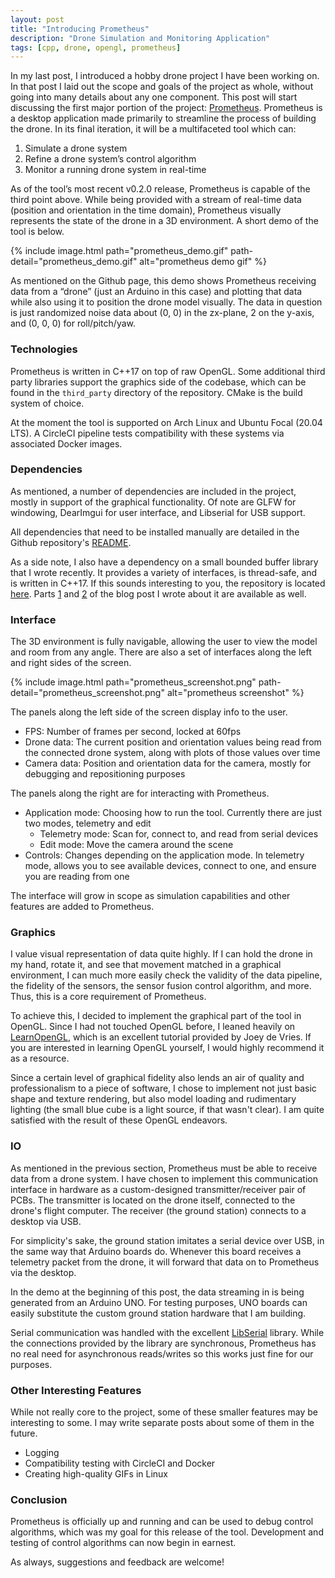 ```yaml
---
layout: post
title: "Introducing Prometheus"
description: "Drone Simulation and Monitoring Application"
tags: [cpp, drone, opengl, prometheus]
---
```


In my last post, I introduced a hobby drone project I have been working on. In
that post I laid out the scope and goals of the project as whole, without going
into many details about any one component. This post will start discussing the
first major portion of the project:
[Prometheus](https://github.com/jdtaylor7/prometheus). Prometheus is a desktop
application made primarily to streamline the process of building the drone. In
its final iteration, it will be a multifaceted tool which can:

1. Simulate a drone system
2. Refine a drone system’s control algorithm
3. Monitor a running drone system in real-time

As of the tool’s most recent v0.2.0 release, Prometheus is capable of the third
point above. While being provided with a stream of real-time data (position and
orientation in the time domain), Prometheus visually represents the state of the
drone in a 3D environment. A short demo of the tool is below.

{% include image.html path="prometheus_demo.gif" path-detail="prometheus_demo.gif" alt="prometheus demo gif" %}

As mentioned on the Github page, this demo shows Prometheus receiving data from
a “drone” (just an Arduino in this case) and plotting that data while also using
it to position the drone model visually. The data in question is just randomized
noise data about (0, 0) in the zx-plane, 2 on the y-axis, and (0, 0, 0) for
roll/pitch/yaw.

### Technologies

Prometheus is written in C++17 on top of raw OpenGL. Some additional third party
libraries support the graphics side of the codebase, which can be found in the
`third_party` directory of the repository. CMake is the build system of choice.

At the moment the tool is supported on Arch Linux and Ubuntu Focal (20.04 LTS).
A CircleCI pipeline tests compatibility with these systems via associated
Docker images.

### Dependencies

As mentioned, a number of dependencies are included in the project, mostly in
support of the graphical functionality. Of note are GLFW for windowing,
DearImgui for user interface, and Libserial for USB support.

All dependencies that need to be installed manually are detailed in the Github
repository's [README](https://github.com/jdtaylor7/prometheus#dependencies).

As a side note, I also have a dependency on a small bounded buffer library that
I wrote recently. It provides a variety of interfaces, is thread-safe, and is
written in C++17. If this sounds interesting to you, the repository is located
[here](https://github.com/jdtaylor7/bounded_buffer). Parts
[1](https://www.taylortechblog.com/posts/cpp-bounded-buffer-1) and
[2](https://www.taylortechblog.com/posts/cpp-bounded-buffer-2) of the blog post
I wrote about it are available as well.

### Interface

The 3D environment is fully navigable, allowing the user to view the model and
room from any angle. There are also a set of interfaces along the left and right
sides of the screen.

{% include image.html path="prometheus_screenshot.png" path-detail="prometheus_screenshot.png" alt="prometheus screenshot" %}

The panels along the left side of the screen display info to the user.

* FPS: Number of frames per second, locked at 60fps
* Drone data: The current position and orientation values being read from the
connected drone system, along with plots of those values over time
* Camera data: Position and orientation data for the camera, mostly for debugging
and repositioning purposes

The panels along the right are for interacting with Prometheus.

* Application mode: Choosing how to run the tool. Currently there are just two
modes, telemetry and edit
    * Telemetry mode: Scan for, connect to, and read from serial devices
    * Edit mode: Move the camera around the scene
* Controls: Changes depending on the application mode. In telemetry mode, allows
you to see available devices, connect to one, and ensure you are reading from
one

The interface will grow in scope as simulation capabilities and other features
are added to Prometheus.

### Graphics

I value visual representation of data quite highly. If I can hold the drone in
my hand, rotate it, and see that movement matched in a graphical environment, I
can much more easily check the validity of the data pipeline, the fidelity of
the sensors, the sensor fusion control algorithm, and more. Thus, this is a core
requirement of Prometheus.

To achieve this, I decided to implement the graphical part of the tool in
OpenGL. Since I had not touched OpenGL before, I leaned heavily on
[LearnOpenGL](https://learnopengl.com/), which is an excellent tutorial provided
by Joey de Vries. If you are interested in learning OpenGL yourself, I would
highly recommend it as a resource.

Since a certain level of graphical fidelity also lends an air of quality and
professionalism to a piece of software, I chose to implement not just basic
shape and texture rendering, but also model loading and rudimentary lighting
(the small blue cube is a light source, if that wasn't clear). I am quite
satisfied with the result of these OpenGL endeavors.

### IO

As mentioned in the previous section, Prometheus must be able to receive data
from a drone system. I have chosen to implement this communication interface in
hardware as a custom-designed transmitter/receiver pair of PCBs. The transmitter
is located on the drone itself, connected to the drone's flight computer. The
receiver (the ground station) connects to a desktop via USB.

For simplicity's sake, the ground station imitates a serial device over USB, in
the same way that Arduino boards do. Whenever this board receives a telemetry
packet from the drone, it will forward that data on to Prometheus via the
desktop.

In the demo at the beginning of this post, the data streaming in is being
generated from an Arduino UNO. For testing purposes, UNO boards can easily
substitute the custom ground station hardware that I am building.

Serial communication was handled with the excellent
[LibSerial](https://github.com/crayzeewulf/libserial/) library. While the
connections provided by the library are synchronous, Prometheus has no real need
for asynchronous reads/writes so this works just fine for our purposes.

### Other Interesting Features

While not really core to the project, some of these smaller features may be
interesting to some. I may write separate posts about some of them in the
future.

* Logging
* Compatibility testing with CircleCI and Docker
* Creating high-quality GIFs in Linux

### Conclusion

Prometheus is officially up and running and can be used to debug control
algorithms, which was my goal for this release of the tool. Development and
testing of control algorithms can now begin in earnest.

As always, suggestions and feedback are welcome!
